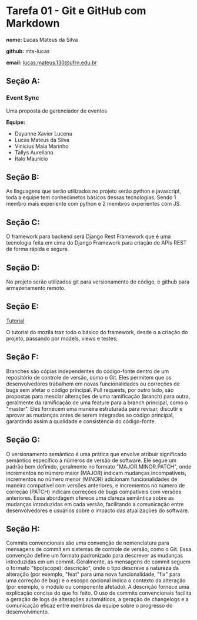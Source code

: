 # Tarefa 01 - Git e GitHub com Markdown

**nome:** Lucas Mateus da Silva

**github:** mts-lucas

**email:** lucas.mateus.130@ufrn.edu.br

## Seção A:

### Event Sync

Uma proposta de gerenciador de eventos

**Equipe:**

- Dayanne Xavier Lucena 
- Lucas Mateus da Silva
- Vinícius Maia Marinho 
- Tallys Aureliano
- Ítalo Maurício

## Seção B:

As linguagens que serão utilizados no projeto serão python e javascript, toda a equipe tem conhecimetos básicos dessas tecnologias. Sendo 1 membro mais experiente com python e 2 membros experientes com JS.

## Seção C:

O framework para backend será Django Rest Framework que é uma tecnologia feita em cima do Django Framework para criação de APIs REST de forma rápida e segura.

## Seção D:

No projeto serão utilizados git para versionamento de código, e github para armazenamento remoto.


## Seção E:

[Tutorial](https://github.com/mts-lucas/desafio-triagil/tree/main)

O tutorial do mozila traz todo o básico do framework, desde o a criação do projeto, passando por models, views e testes;

## Seção F:

Branches são cópias independentes do código-fonte dentro de um repositório de controle de versão, como o Git. Eles permitem que os desenvolvedores trabalhem em novas funcionalidades ou correções de bugs sem afetar o código principal. Pull requests, por outro lado, são propostas para mesclar alterações de uma ramificação (branch) para outra, geralmente da ramificação de uma feature para a branch principal, como o "master". Eles fornecem uma maneira estruturada para revisar, discutir e aprovar as mudanças antes de serem integradas ao código principal, garantindo assim a qualidade e consistência do código-fonte.

## Seção G:

O versionamento semântico é uma prática que envolve atribuir significado semântico específico a números de versão de software. Ele segue um padrão bem definido, geralmente no formato "MAJOR.MINOR.PATCH", onde incrementos no número maior (MAJOR) indicam mudanças incompatíveis, incrementos no número menor (MINOR) adicionam funcionalidades de maneira compatível com versões anteriores, e incrementos no número de correção (PATCH) indicam correções de bugs compatíveis com versões anteriores. Essa abordagem oferece uma clareza semântica sobre as mudanças introduzidas em cada versão, facilitando a comunicação entre desenvolvedores e usuários sobre o impacto das atualizações do software.

## Seção H:

Commits convencionais são uma convenção de nomenclatura para mensagens de commit em sistemas de controle de versão, como o Git. Essa convenção define um formato padronizado para descrever as mudanças introduzidas em um commit. Geralmente, as mensagens de commit seguem o formato "tipo(scope): descrição", onde o tipo descreve a natureza da alteração (por exemplo, "feat" para uma nova funcionalidade, "fix" para uma correção de bug) e o escopo opcional indica o contexto da alteração (por exemplo, o módulo ou componente afetado). A descrição fornece uma explicação concisa do que foi feito. O uso de commits convencionais facilita a geração de logs de alterações automáticos, a geração de changelogs e a comunicação eficaz entre membros da equipe sobre o progresso do desenvolvimento.